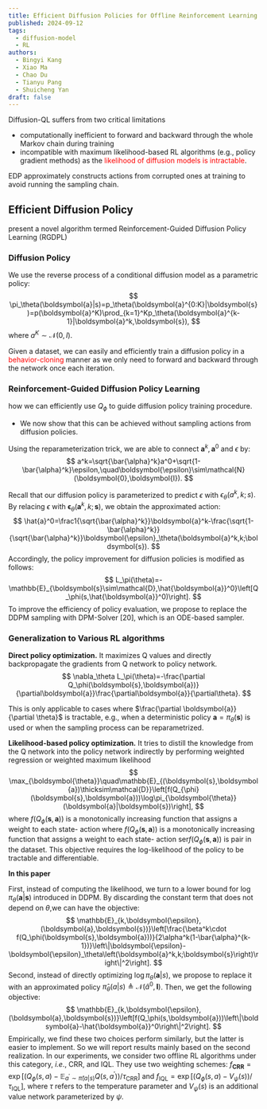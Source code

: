 ```yaml
---
title: Efficient Diffusion Policies for Offline Reinforcement Learning
published: 2024-09-12
tags:
  - diffusion-model
  - RL
authors: 
  - Bingyi Kang
  - Xiao Ma
  - Chao Du
  - Tianyu Pang
  - Shuicheng Yan
draft: false
---
```


Diffusion-QL suffers from two critical limitations
- computationally inefficient to forward and backward through the whole Markov chain during training
- incompatible with maximum likelihood-based RL algorithms (e.g., policy gradient methods) as the <font color="#ff0000">likelihood of diffusion models is intractable</font>.

EDP approximately constructs actions from corrupted ones at training to avoid running the sampling chain.

## Efficient Diffusion Policy

present a novel algorithm termed Reinforcement-Guided Diffusion Policy Learning (RGDPL)

### Diffusion Policy

We use the reverse process of a conditional diffusion model as a parametric policy:
$$
\pi_\theta(\boldsymbol{a}|s)=p_\theta(\boldsymbol{a}^{0:K}|\boldsymbol{s})=p(\boldsymbol{a}^K)\prod_{k=1}^Kp_\theta(\boldsymbol{a}^{k-1}|\boldsymbol{a}^k,\boldsymbol{s}),
$$
where $a^K\sim\mathcal{N}(0,I).$ 

Given a dataset, we can easily and efficiently train a diffusion policy in a <font color="#ff0000">behavior-cloning</font> manner as we only need to forward and backward through the network once each iteration.

### Reinforcement-Guided Diffusion Policy Learning

how we can efficiently use $Q_{\phi}$ to guide diffusion policy training procedure.
- We now show that this can be achieved without sampling actions from diffusion policies.

Using the reparameterization trick, we are able to connect $\boldsymbol{a}^k,\boldsymbol{a}^0$ and $\epsilon$ by:
$$
a^k=\sqrt{\bar{\alpha}^k}a^0+\sqrt{1-\bar{\alpha}^k}\epsilon,\quad\boldsymbol{\epsilon}\sim\mathcal{N}(\boldsymbol{0},\boldsymbol{I}).
$$

Recall that our diffusion policy is parameterized to predict $\epsilon$ with $\epsilon_\theta(a^k,k;s).$ By relacing $\epsilon$ with $\boldsymbol{\epsilon}_\theta(\boldsymbol{a}^k,k;\boldsymbol{s})$, we obtain the approximated action:
$$
\hat{a}^0=\frac1{\sqrt{\bar{\alpha}^k}}\boldsymbol{a}^k-\frac{\sqrt{1-\bar{\alpha}^k}}{\sqrt{\bar{\alpha}^k}}\boldsymbol{\epsilon}_\theta(\boldsymbol{a}^k,k;\boldsymbol{s}).
$$
Accordingly, the policy improvement for diffusion policies is modified as follows:
$$
L_\pi(\theta)=-\mathbb{E}_{\boldsymbol{s}\sim\mathcal{D},\hat{\boldsymbol{a}}^0}\left[Q_\phi(s,\hat{\boldsymbol{a}}^0)\right].
$$
To improve the efficiency of policy evaluation, we propose to replace the DDPM sampling with DPM-Solver [20], which is an ODE-based sampler. 

### Generalization to Various RL algorithms

**Direct policy optimization.** It maximizes Q values and directly backpropagate the gradients from Q network to policy network.
$$
\nabla_\theta L_\pi(\theta)=-\frac{\partial Q_\phi(\boldsymbol{s},\boldsymbol{a})}{\partial\boldsymbol{a}}\frac{\partial\boldsymbol{a}}{\partial\theta}.
$$

This is only applicable to cases where $\frac{\partial \boldsymbol{a}}{\partial \theta}$ is tractable, e.g., when a deterministic policy $\boldsymbol{a}=\pi_{\theta}(\boldsymbol{s})$ is used or when the sampling process  can be reparametrized.

**Likelihood-based policy optimization.** It tries to distill the knowledge from the Q network into the policy network indirectly by performing weighted regression or weighted maximum likelihood
$$
\max_{\boldsymbol{\theta}}\quad\mathbb{E}_{(\boldsymbol{s},\boldsymbol{a})\thicksim\mathcal{D}}\left[f(Q_{\phi}(\boldsymbol{s},\boldsymbol{a}))\log\pi_{\boldsymbol{\theta}}(\boldsymbol{a}|\boldsymbol{s})\right],
$$
where $f( Q_\phi ( \boldsymbol{s}, \boldsymbol{a}) )$ is a monotonically increasing function that assigns a weight to each state- action where $f( Q_\phi ( \boldsymbol{s}, \boldsymbol{a}) )$ is a monotonically increasing function that assigns a weight to each state- action ser$f( Q_\phi ( \boldsymbol{s}, \boldsymbol{a}) )$ is pair in the dataset. This objective requires the log-likelihood of the policy to be tractable and differentiable.

**In this paper**

First,  instead of computing the likelihood,  we turn to a lower bound for log $\pi _{\theta }( \boldsymbol{a}| \boldsymbol{s})$ introduced in DDPM.  By discarding the constant term that does not depend on $\theta$,we can have the objective:
$$
\mathbb{E}_{k,\boldsymbol{\epsilon},(\boldsymbol{a},\boldsymbol{s})}\left[\frac{\beta^k\cdot f(Q_\phi(\boldsymbol{s},\boldsymbol{a}))}{2\alpha^k(1-\bar{\alpha}^{k-1})}\left\|\boldsymbol{\epsilon}-\boldsymbol{\epsilon}_\theta\left(\boldsymbol{a}^k,k;\boldsymbol{s}\right)\right\|^2\right].
$$
Second, instead of directly optimizing $\log\pi_\theta(\boldsymbol{a}|s)$, we propose to replace it with an approximated policy $\hat{\pi}_\theta(a|s)\triangleq\mathcal{N}(\hat{a}^0,\boldsymbol{I})$. Then, we get the following objective:
$$
\mathbb{E}_{k,\boldsymbol{\epsilon},(\boldsymbol{a},\boldsymbol{s})}\left[f(Q_\phi(s,\boldsymbol{a}))\left\|\boldsymbol{a}-\hat{\boldsymbol{a}}^0\right\|^2\right].
$$
Empirically, we find these two choices perform similarly, but the latter is easier to implement. So we will report results mainly based on the second realization. In our experiments, we consider two offline RL algorithms under this category, *i.e*., CRR, and IQL. They use two weighting schemes: $f_{\mathbf{CRR}}=\exp\left[\left(Q_\phi(s,a)-\mathbb{E}_{a^{\prime}\sim\hat{\pi}(a|s)}Q(s,a^{\prime})\right)/\tau_{\mathrm{CRR}}\right]$ and $f_{\mathrm{IQL}}=\exp\left[\left(Q_\phi(s,a)-V_\psi(s)\right)/\tau_{\mathrm{IQL}}\right]$, where $\tau$ refers to the temperature parameter and $V_\psi(s)$ is an additional value network parameterized by $\psi.$ 

